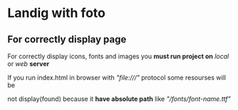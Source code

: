 # Landig with foto

## For correctly display page



For correctly display icons, fonts and images you **must run project on** *local* or *web* **server**



If you run index.html in browser with *"file:///"* protocol some resourses will be

not display(found) because it **have absolute path** like *"/fonts/font-name.ttf"*